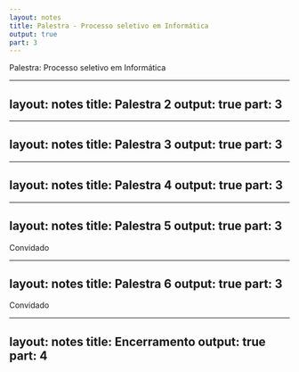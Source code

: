 ```yaml
---
layout: notes
title: Palestra - Processo seletivo em Informática
output: true
part: 3
---
```


Palestra: Processo seletivo em Informática

---
layout: notes
title: Palestra 2
output: true
part: 3
---


---
layout: notes
title: Palestra 3
output: true
part: 3
---


---
layout: notes
title: Palestra 4
output: true
part: 3
---


---
layout: notes
title: Palestra 5
output: true
part: 3
---

Convidado

---
layout: notes
title: Palestra 6
output: true
part: 3
---

Convidado

---
layout: notes
title: Encerramento
output: true
part: 4
---



